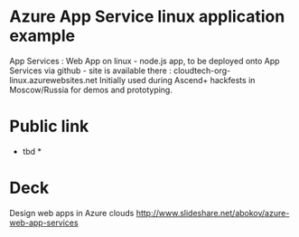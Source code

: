 # Azure App Service linux application example
App Services : Web App on linux - node.js app, to be deployed onto App Services via github - site is available there :  cloudtech-org-linux.azurewebsites.net
Initially used during Ascend+ hackfests in Moscow/Russia for demos and prototyping.

# Public link
* tbd *

# Deck 
Design web apps in Azure clouds http://www.slideshare.net/abokov/azure-web-app-services
